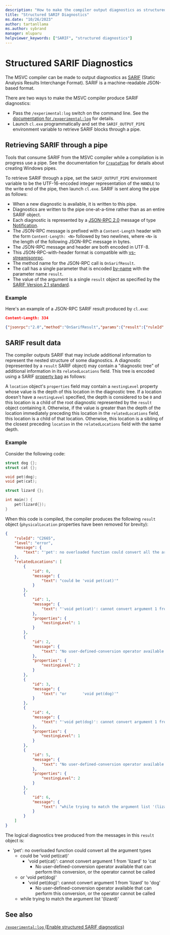 ```yaml
---
description: "How to make the compiler output diagnostics as structured SARIF"
title: "Structured SARIF Diagnostics"
ms.date: "10/26/2023"
author: tartanllama
ms.author: sybrand
manager: mluparu
helpviewer_keywords: ["SARIF", "structured diagnostics"]
---
```


# Structured SARIF Diagnostics

The MSVC compiler can be made to output diagnostics as [SARIF](https://sarifweb.azurewebsites.net/) (Static Analysis Results Interchange Format). SARIF is a machine-readable JSON-based format.

There are two ways to make the MSVC compiler produce SARIF diagnostics:

- Pass the `/experimental:log` switch on the command line. See the [documentation for `/experimental:log`](experimental-log.md) for details.
- Launch `cl.exe` programmatically and set the `SARIF_OUTPUT_PIPE` environment variable to retrieve SARIF blocks through a pipe.

## Retrieving SARIF through a pipe

Tools that consume SARIF from the MSVC compiler while a compilation is in progress use a pipe. See the documentation for [`CreatePipe`](/windows/win32/api/namedpipeapi/nf-namedpipeapi-createpipe) for details about creating Windows pipes.

To retrieve SARIF through a pipe, set the `SARIF_OUTPUT_PIPE` environment variable to be the UTF-16-encoded integer representation of the `HANDLE` to the write end of the pipe, then launch `cl.exe`. SARIF is sent along the pipe as follows:

- When a new diagnostic is available, it is written to this pipe.
- Diagnostics are written to the pipe one-at-a-time rather than as an entire SARIF object. 
- Each diagnostic is represented by a [JSON-RPC 2.0](https://www.jsonrpc.org/) message of type [Notification](https://www.jsonrpc.org/specification#notification:~:text=as%20binary%20fractions.-,4.1%20Notification,-A%20Notification%20is). 
- The JSON-RPC message is prefixed with a `Content-Length` header with the form `Content-Length: <N>` followed by two newlines, where `<N>` is the length of the following JSON-RPC message in bytes. 
- The JSON-RPC message and header are both encoded in UTF-8. 
- This JSON-RPC-with-header format is compatible with [vs-streamjsonrpc](https://github.com/microsoft/vs-streamjsonrpc). 
- The method name for the JSON-RPC call is `OnSarifResult`. 
- The call has a single parameter that is encoded [by-name](https://www.jsonrpc.org/specification#parameter_structures) with the parameter name `result`. 
- The value of the argument is a single `result` object as specified by the [SARIF Version 2.1 standard](https://docs.oasis-open.org/sarif/sarif/v2.1.0/errata01/os/sarif-v2.1.0-errata01-os-complete.html#_Toc141790888).

### Example

Here's an example of a JSON-RPC SARIF result produced by `cl.exe`:

```json
Content-Length: 334

{"jsonrpc":"2.0","method":"OnSarifResult","params":{"result":{"ruleId":"C1034","level":"fatal","message":{"text":"iostream: no include path set"},"locations":[{"physicalLocation":{"artifactLocation":{"uri":"file:///C:/Users/sybrand/source/repos/cppcon-diag/cppcon-diag/cppcon-diag.cpp"},"region":{"startLine":1,"startColumn":10}}}]}}}{"jsonrpc":"2.0","method":"OnSarifResult","params":{"result":{"ruleId":"C1034","level":"fatal","message":{"text":"iostream: no include path set"},"locations":[{"physicalLocation":{"artifactLocation":{"uri":"file:///C:/Users/sybrand/source/repos/cppcon-diag/cppcon-diag/cppcon-diag.cpp"},"region":{"startLine":1,"startColumn":10}}}]}}}
```

## SARIF result data

The compiler outputs SARIF that may include additional information to represent the nested structure of some diagnostics. A diagnostic (represented by a `result` SARIF object) may contain a "diagnostic tree" of additional information in its `relatedLocations` field. This tree is encoded using a SARIF [property bag](https://docs.oasis-open.org/sarif/sarif/v2.1.0/errata01/os/sarif-v2.1.0-errata01-os-complete.html#_Toc141790698) as follows:

A `location` object's `properties` field may contain a `nestingLevel` property whose value is the depth of this location in the diagnostic tree. If a location doesn't have a `nestingLevel` specified, the depth is considered to be `0` and this location is a child of the root diagnostic represented by the `result` object containing it. Otherwise, if the value is greater than the depth of the location immediately preceding this location in the `relatedLocations` field, this location is a child of that location. Otherwise, this location is a sibling of the closest preceding `location` in the `relatedLocations` field with the same depth.

### Example

Consider the following code:

```cpp
struct dog {};
struct cat {};

void pet(dog);
void pet(cat);

struct lizard {};

int main() {
    pet(lizard{});
}
```

When this code is compiled, the compiler produces the following `result` object (`physicalLocation` properties have been removed for brevity):

```json
{
    "ruleId": "C2665",
    "level": "error",
    "message": {
        "text": "'pet': no overloaded function could convert all the argument types"
    },
    "relatedLocations": [
        {
            "id": 0,
            "message": {
                "text": "could be 'void pet(cat)'"
            }
        },
        {
            "id": 1,
            "message": {
                "text": "'void pet(cat)': cannot convert argument 1 from 'lizard' to 'cat'"
            },
            "properties": {
                "nestingLevel": 1
            }
        },
        {
            "id": 2,
            "message": {
                "text": "No user-defined-conversion operator available that can perform this conversion, or the operator cannot be called"
            },
            "properties": {
                "nestingLevel": 2
            }
        },
        {
            "id": 3,
            "message": {
                "text": "or       'void pet(dog)'"
            }
        },
        {
            "id": 4,
            "message": {
                "text": "'void pet(dog)': cannot convert argument 1 from 'lizard' to 'dog'"
            },
            "properties": {
                "nestingLevel": 1
            }
        },
        {
            "id": 5,
            "message": {
                "text": "No user-defined-conversion operator available that can perform this conversion, or the operator cannot be called"
            },
            "properties": {
                "nestingLevel": 2
            }
        },
        {
            "id": 6,
            "message": {
                "text": "while trying to match the argument list '(lizard)'"
            }
        }
    ]
}
```

The logical diagnostics tree produced from the messages in this `result` object is:

- 'pet': no overloaded function could convert all the argument types
    - could be 'void pet(cat)'
        - 'void pet(cat)': cannot convert argument 1 from 'lizard' to 'cat
            - No user-defined-conversion operator available that can perform this conversion, or the operator cannot be called
    - or       'void pet(dog)'
        - 'void pet(dog)': cannot convert argument 1 from 'lizard' to 'dog'
            - No user-defined-conversion operator available that can perform this conversion, or the operator cannot be called
    - while trying to match the argument list '(lizard)'

## See also

[`/experimental:log` (Enable structured SARIF diagnostics)](experimental-log.md)